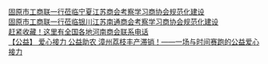   
[固原市工商联一行莅临宁夏江苏商会考察学习商协会规范化建设](http://www.dianyue.me/archives/870/0cvdrvhie5rgi67v/)  
[固原市工商联一行莅临银川江苏南通商会考察学习商协会规范化建设](http://www.dianyue.me/archives/463/w9hihyxukepnftat/)  
[赶紧收藏！这里有全国各地河南商会联系电话](http://www.dianyue.me/archives/993/zcfzjg9hvobnqafs/)  
[【公益】 爱心接力 公益助农 漳州荔枝丰产滞销！——一场与时间赛跑的公益爱心接力](http://www.dianyue.me/archives/756/fxavnf21p390f944/)